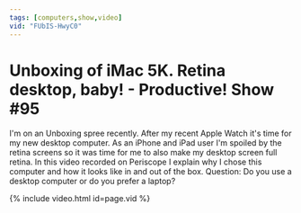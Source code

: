```yaml
---
tags: [computers,show,video]
vid: "FUbIS-HwyC0"
---
```


# Unboxing of iMac 5K. Retina desktop, baby! - Productive! Show #95


I'm on an Unboxing spree recently. After my recent Apple Watch it's time for my new desktop computer. As an iPhone and iPad user I'm spoiled by the retina screens so it was time for me to also make my desktop screen full retina. In this video recorded on Periscope I explain why I chose this computer and how it looks like in and out of the box. Question: Do you use a desktop computer or do you prefer a laptop?


{% include video.html id=page.vid %}

<!--More-->

[n]: https://michael.gratis/nozbe